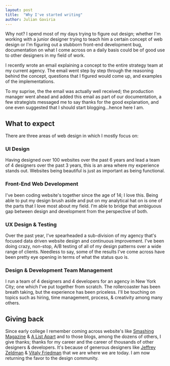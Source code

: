 ```yaml
---
layout: post
title:  "Why I've started writing"
author: Julian Gaviria
---
```




Why not? I spend most of my days trying to figure out design; whether I'm working with a junior designer trying to teach him a certain concept of web design or I'm figuring out a stubborn front-end development bug, documentation on what I come across on a daily basis could be of good use to other designers in my field of work.

I recently wrote an email explaining a concept to the entire strategy team at my current agency. The email went step by step through the reasoning behind the concept, questions that I figured would come up, and examples of the implementations. 

To my suprise, the the email was actually well received; the production manager went ahead and added this email as part of our documentation, a few strategists messaged me to say thanks for the good explanation, and one even suggested that I should start blogging...hence here I am.

<h2>What to expect</h2>

There are three areas of web design in which I mostly focus on:

<h3>UI Design</h3>

Having designed over 100 websites over the past 6 years and lead a team of 4 designers over the past 3 years, this is an area where my experience stands out. Websites being beautiful is just as important as being functional. 

<h3>Front-End Web Development</h3>

I've been coding website's together since the age of 14; I love this. Being able to put my design brush aside and put on my analytical hat on is one of the parts that I love most about my field. I'm able to bridge that ambiguous gap between design and development from the perspective of both.

<h3>UX Design &amp; Testing</h3>

Over the past year, I've spearheaded a sub-division of my agency that's focused data driven website design and continuous improvement. I've been doing crazy, non-stop, A/B testing of all of my design patterns over a wide range of clients. Needless to say, some of the results I've come across have been pretty eye opening in terms of what the status quo is.

<h3>Design &amp; Development Team Management</h3>

I run a team of 4 designers and 4 developers for an agency in New York City; one which I've put together from scratch. The rollercoaster has been breath taking, but the experience has been priceless. I'll be touching on topics such as hiring, time management, process, &amp; creativity among many others.  

<h2>Giving back</h2>

Since early college I remember coming across website's like <a href="http://www.smashingmagazine.com" target="_blank">Smashing Magazine</a> &amp; <a href="http://alistapart.com">A List Apart</a> and to those blogs, among the dozens of others, I give thanks; thanks for my career and the career of thousands of other designers & developers. It's because of generous designers like <a href="http://www.zeldman.com/" target="_blank">Jeffrey Zeldman</a> &amp; <a href="https://www.smashingmagazine.com/author/vitaly-friedman/" target="_blank">Vitaly Friedman</a> that we are where we are today. I am now returning the favor to the design community.